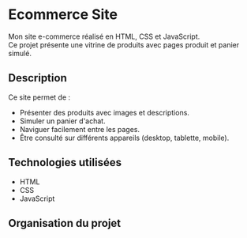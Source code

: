 # Ecommerce Site

Mon site e-commerce réalisé en HTML, CSS et JavaScript.  
Ce projet présente une vitrine de produits avec pages produit et panier simulé.

## Description
Ce site permet de :  
- Présenter des produits avec images et descriptions.  
- Simuler un panier d'achat.  
- Naviguer facilement entre les pages.  
- Être consulté sur différents appareils (desktop, tablette, mobile).

## Technologies utilisées
- HTML
- CSS
- JavaScript

## Organisation du projet


